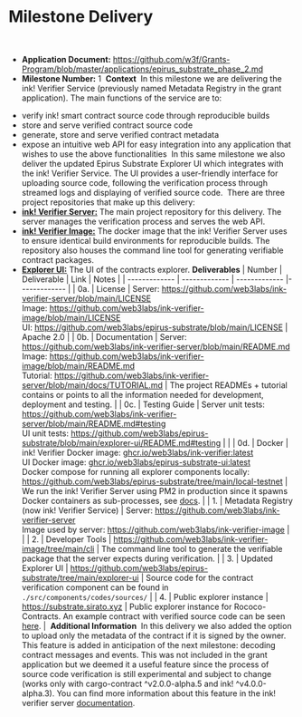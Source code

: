 # Milestone Delivery
​
* **Application Document:** https://github.com/w3f/Grants-Program/blob/master/applications/epirus_substrate_phase_2.md
* **Milestone Number:** 1
​
**Context**
​
In this milestone we are delivering the ink! Verifier Service (previously named Metadata Registry in the grant application). The main functions of the service are to:
- verify ink! smart contract source code through reproducible builds
- store and serve verified contract source code
- generate, store and serve verified contract metadata
- expose an intuitive web API for easy integration into any application that wishes to use the above functionalities
​
In this same milestone we also deliver the updated Epirus Substrate Explorer UI which integrates with the ink! Verifier Service. The UI provides a user-friendly interface for uploading source code, following the verification process through streamed logs and displaying of verified source code.
​
There are three project repositories that make up this delivery:
- **[ink! Verifier Server:](https://github.com/web3labs/ink-verifier-server)** The main project repository for this delivery. The server manages the verification process and serves the web API.
- **[ink! Verifier Image:](https://github.com/web3labs/ink-verifier-image)** The docker image that the ink! Verifier Server uses to ensure identical build environments for reproducible builds. The repository also houses the command line tool for generating verifiable contract packages.
- **[Explorer UI:](https://github.com/web3labs/epirus-substrate/tree/main/explorer-ui)** The UI of the contracts explorer.
​
**Deliverables**
| Number | Deliverable | Link | Notes |
| ------------- | ------------- | ------------- |------------- |
| 0a. | License | Server: https://github.com/web3labs/ink-verifier-server/blob/main/LICENSE <br /> Image: https://github.com/web3labs/ink-verifier-image/blob/main/LICENSE <br /> UI: https://github.com/web3labs/epirus-substrate/blob/main/LICENSE | Apache 2.0 | 
| 0b. | Documentation | Server: https://github.com/web3labs/ink-verifier-server/blob/main/README.md <br /> Image: https://github.com/web3labs/ink-verifier-image/blob/main/README.md <br /> Tutorial: https://github.com/web3labs/ink-verifier-server/blob/main/docs/TUTORIAL.md | The project READMEs + tutorial contains or points to all the information needed for development, deployment and testing. |
| 0c. | Testing Guide | Server unit tests: https://github.com/web3labs/ink-verifier-server/blob/main/README.md#testing <br /> UI unit tests: https://github.com/web3labs/epirus-substrate/blob/main/explorer-ui/README.md#testing |  | 
| 0d. | Docker | ink! Verifier Docker image: [ghcr.io/web3labs/ink-verifier:latest](https://github.com/web3labs/ink-verifier-image/pkgs/container/ink-verifier) <br /> UI Docker image: [ghcr.io/web3labs/epirus-substrate-ui:latest](https://github.com/web3labs/epirus-substrate/pkgs/container/epirus-substrate-ui) <br /> Docker compose for running all explorer components locally: https://github.com/web3labs/epirus-substrate/tree/main/local-testnet | We run the ink! Verifier Server using PM2 in production since it spawns Docker containers as sub-processes, see [docs](https://github.com/web3labs/ink-verifier-server/blob/main/README.md#running-in-production). |
| 1. | Metadata Registry (now ink! Verifier Service) | Server: https://github.com/web3labs/ink-verifier-server <br /> Image used by server: https://github.com/web3labs/ink-verifier-image |  |
| 2. | Developer Tools | https://github.com/web3labs/ink-verifier-image/tree/main/cli | The command line tool to generate the verifiable package that the server expects during verification. |
| 3. | Updated Explorer UI | https://github.com/web3labs/epirus-substrate/tree/main/explorer-ui | Source code for the contract verification component can be found in `./src/components/codes/sources/` |
| 4. | Public explorer instance | https://substrate.sirato.xyz | Public explorer instance for Rococo-Contracts. An example contract with verified source code can be seen [here](https://substrate.sirato.xyz/codes/0x2ed87234d3c1a2dd23ca67d49cc8cc8454aabefff6fffeb495bba27a75d38ecc/sources). |
​
**Additional Information**
​
In this delivery we also added the option to upload only the metadata of the contract if it is signed by the owner. This feature is added in anticipation of the next milestone: decoding contract messages and events. This was not included in the grant application but we deemed it a useful feature since the process of source code verification is still experimental and subject to change (works only with cargo-contract ^v2.0.0-alpha.5 and ink! ^v4.0.0-alpha.3). You can find more information about this feature in the ink! verifier server [documentation](https://github.com/web3labs/ink-verifier-server/blob/main/README.md#unverified-metadata-upload).
